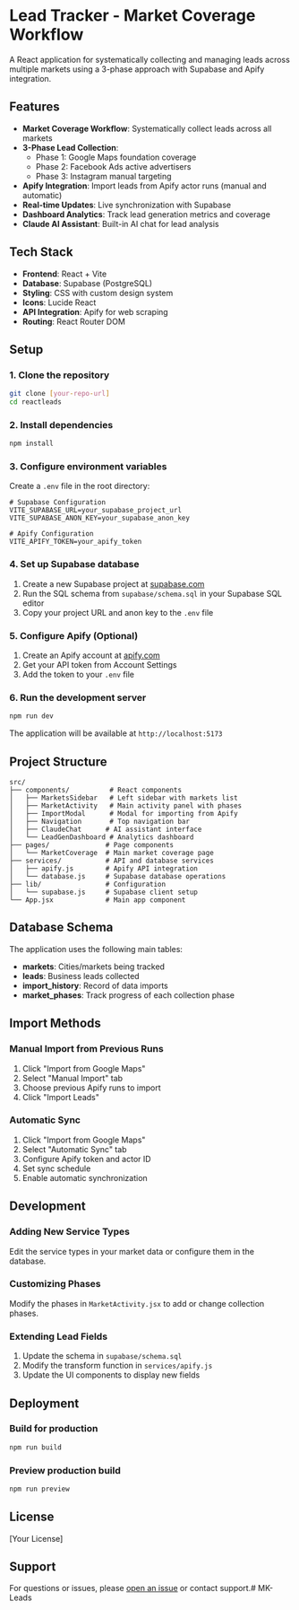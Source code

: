 # Lead Tracker - Market Coverage Workflow

A React application for systematically collecting and managing leads across multiple markets using a 3-phase approach with Supabase and Apify integration.

## Features

- **Market Coverage Workflow**: Systematically collect leads across all markets
- **3-Phase Lead Collection**:
  - Phase 1: Google Maps foundation coverage
  - Phase 2: Facebook Ads active advertisers
  - Phase 3: Instagram manual targeting
- **Apify Integration**: Import leads from Apify actor runs (manual and automatic)
- **Real-time Updates**: Live synchronization with Supabase
- **Dashboard Analytics**: Track lead generation metrics and coverage
- **Claude AI Assistant**: Built-in AI chat for lead analysis

## Tech Stack

- **Frontend**: React + Vite
- **Database**: Supabase (PostgreSQL)
- **Styling**: CSS with custom design system
- **Icons**: Lucide React
- **API Integration**: Apify for web scraping
- **Routing**: React Router DOM

## Setup

### 1. Clone the repository

```bash
git clone [your-repo-url]
cd reactleads
```

### 2. Install dependencies

```bash
npm install
```

### 3. Configure environment variables

Create a `.env` file in the root directory:

```env
# Supabase Configuration
VITE_SUPABASE_URL=your_supabase_project_url
VITE_SUPABASE_ANON_KEY=your_supabase_anon_key

# Apify Configuration
VITE_APIFY_TOKEN=your_apify_token
```

### 4. Set up Supabase database

1. Create a new Supabase project at [supabase.com](https://supabase.com)
2. Run the SQL schema from `supabase/schema.sql` in your Supabase SQL editor
3. Copy your project URL and anon key to the `.env` file

### 5. Configure Apify (Optional)

1. Create an Apify account at [apify.com](https://apify.com)
2. Get your API token from Account Settings
3. Add the token to your `.env` file

### 6. Run the development server

```bash
npm run dev
```

The application will be available at `http://localhost:5173`

## Project Structure

```
src/
├── components/          # React components
│   ├── MarketsSidebar   # Left sidebar with markets list
│   ├── MarketActivity   # Main activity panel with phases
│   ├── ImportModal      # Modal for importing from Apify
│   ├── Navigation       # Top navigation bar
│   ├── ClaudeChat      # AI assistant interface
│   └── LeadGenDashboard # Analytics dashboard
├── pages/              # Page components
│   └── MarketCoverage  # Main market coverage page
├── services/           # API and database services
│   ├── apify.js        # Apify API integration
│   └── database.js     # Supabase database operations
├── lib/                # Configuration
│   └── supabase.js     # Supabase client setup
└── App.jsx             # Main app component
```

## Database Schema

The application uses the following main tables:

- **markets**: Cities/markets being tracked
- **leads**: Business leads collected
- **import_history**: Record of data imports
- **market_phases**: Track progress of each collection phase

## Import Methods

### Manual Import from Previous Runs
1. Click "Import from Google Maps"
2. Select "Manual Import" tab
3. Choose previous Apify runs to import
4. Click "Import Leads"

### Automatic Sync
1. Click "Import from Google Maps"
2. Select "Automatic Sync" tab
3. Configure Apify token and actor ID
4. Set sync schedule
5. Enable automatic synchronization

## Development

### Adding New Service Types

Edit the service types in your market data or configure them in the database.

### Customizing Phases

Modify the phases in `MarketActivity.jsx` to add or change collection phases.

### Extending Lead Fields

1. Update the schema in `supabase/schema.sql`
2. Modify the transform function in `services/apify.js`
3. Update the UI components to display new fields

## Deployment

### Build for production

```bash
npm run build
```

### Preview production build

```bash
npm run preview
```

## License

[Your License]

## Support

For questions or issues, please [open an issue](your-repo-issues-url) or contact support.# MK-Leads
